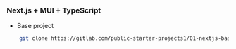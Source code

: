 ### Next.js + MUI + TypeScript

- Base project
```bash
    git clone https://gitlab.com/public-starter-projects1/01-nextjs-basic-soundcloud/nextjs-mui-ts-starter
```